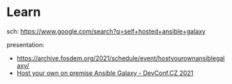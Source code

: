 # Learn
sch: https://www.google.com/search?q=self+hosted+ansible+galaxy

presentation:
- https://archive.fosdem.org/2021/schedule/event/hostyourownansiblegalaxy/
- [Host your own on premise Ansible Galaxy - DevConf.CZ 2021](https://youtu.be/GjrWYMfjGrs)
